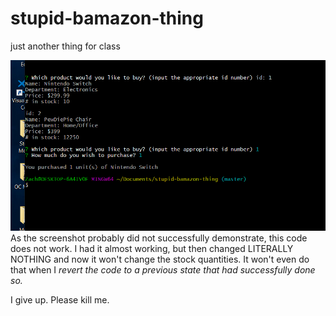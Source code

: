 # stupid-bamazon-thing
just another thing for class

![Please kill me](screeno.png)
As the screenshot probably did not successfully demonstrate, this code does not work. I had it almost working, but then changed LITERALLY NOTHING and now it won't change the stock quantities. It won't even do that when I *revert the code to a previous state that had successfully done so.*

I give up. Please kill me.